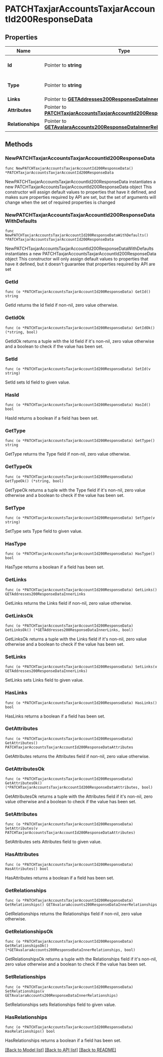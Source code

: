 # PATCHTaxjarAccountsTaxjarAccountId200ResponseData

## Properties

Name | Type | Description | Notes
------------ | ------------- | ------------- | -------------
**Id** | Pointer to **string** | The resource&#39;s id | [optional] 
**Type** | Pointer to **string** | The resource&#39;s type | [optional] [default to "taxjar_accounts"]
**Links** | Pointer to [**GETAddresses200ResponseDataInnerLinks**](GETAddresses200ResponseDataInnerLinks.md) |  | [optional] 
**Attributes** | Pointer to [**PATCHTaxjarAccountsTaxjarAccountId200ResponseDataAttributes**](PATCHTaxjarAccountsTaxjarAccountId200ResponseDataAttributes.md) |  | [optional] 
**Relationships** | Pointer to [**GETAvalaraAccounts200ResponseDataInnerRelationships**](GETAvalaraAccounts200ResponseDataInnerRelationships.md) |  | [optional] 

## Methods

### NewPATCHTaxjarAccountsTaxjarAccountId200ResponseData

`func NewPATCHTaxjarAccountsTaxjarAccountId200ResponseData() *PATCHTaxjarAccountsTaxjarAccountId200ResponseData`

NewPATCHTaxjarAccountsTaxjarAccountId200ResponseData instantiates a new PATCHTaxjarAccountsTaxjarAccountId200ResponseData object
This constructor will assign default values to properties that have it defined,
and makes sure properties required by API are set, but the set of arguments
will change when the set of required properties is changed

### NewPATCHTaxjarAccountsTaxjarAccountId200ResponseDataWithDefaults

`func NewPATCHTaxjarAccountsTaxjarAccountId200ResponseDataWithDefaults() *PATCHTaxjarAccountsTaxjarAccountId200ResponseData`

NewPATCHTaxjarAccountsTaxjarAccountId200ResponseDataWithDefaults instantiates a new PATCHTaxjarAccountsTaxjarAccountId200ResponseData object
This constructor will only assign default values to properties that have it defined,
but it doesn't guarantee that properties required by API are set

### GetId

`func (o *PATCHTaxjarAccountsTaxjarAccountId200ResponseData) GetId() string`

GetId returns the Id field if non-nil, zero value otherwise.

### GetIdOk

`func (o *PATCHTaxjarAccountsTaxjarAccountId200ResponseData) GetIdOk() (*string, bool)`

GetIdOk returns a tuple with the Id field if it's non-nil, zero value otherwise
and a boolean to check if the value has been set.

### SetId

`func (o *PATCHTaxjarAccountsTaxjarAccountId200ResponseData) SetId(v string)`

SetId sets Id field to given value.

### HasId

`func (o *PATCHTaxjarAccountsTaxjarAccountId200ResponseData) HasId() bool`

HasId returns a boolean if a field has been set.

### GetType

`func (o *PATCHTaxjarAccountsTaxjarAccountId200ResponseData) GetType() string`

GetType returns the Type field if non-nil, zero value otherwise.

### GetTypeOk

`func (o *PATCHTaxjarAccountsTaxjarAccountId200ResponseData) GetTypeOk() (*string, bool)`

GetTypeOk returns a tuple with the Type field if it's non-nil, zero value otherwise
and a boolean to check if the value has been set.

### SetType

`func (o *PATCHTaxjarAccountsTaxjarAccountId200ResponseData) SetType(v string)`

SetType sets Type field to given value.

### HasType

`func (o *PATCHTaxjarAccountsTaxjarAccountId200ResponseData) HasType() bool`

HasType returns a boolean if a field has been set.

### GetLinks

`func (o *PATCHTaxjarAccountsTaxjarAccountId200ResponseData) GetLinks() GETAddresses200ResponseDataInnerLinks`

GetLinks returns the Links field if non-nil, zero value otherwise.

### GetLinksOk

`func (o *PATCHTaxjarAccountsTaxjarAccountId200ResponseData) GetLinksOk() (*GETAddresses200ResponseDataInnerLinks, bool)`

GetLinksOk returns a tuple with the Links field if it's non-nil, zero value otherwise
and a boolean to check if the value has been set.

### SetLinks

`func (o *PATCHTaxjarAccountsTaxjarAccountId200ResponseData) SetLinks(v GETAddresses200ResponseDataInnerLinks)`

SetLinks sets Links field to given value.

### HasLinks

`func (o *PATCHTaxjarAccountsTaxjarAccountId200ResponseData) HasLinks() bool`

HasLinks returns a boolean if a field has been set.

### GetAttributes

`func (o *PATCHTaxjarAccountsTaxjarAccountId200ResponseData) GetAttributes() PATCHTaxjarAccountsTaxjarAccountId200ResponseDataAttributes`

GetAttributes returns the Attributes field if non-nil, zero value otherwise.

### GetAttributesOk

`func (o *PATCHTaxjarAccountsTaxjarAccountId200ResponseData) GetAttributesOk() (*PATCHTaxjarAccountsTaxjarAccountId200ResponseDataAttributes, bool)`

GetAttributesOk returns a tuple with the Attributes field if it's non-nil, zero value otherwise
and a boolean to check if the value has been set.

### SetAttributes

`func (o *PATCHTaxjarAccountsTaxjarAccountId200ResponseData) SetAttributes(v PATCHTaxjarAccountsTaxjarAccountId200ResponseDataAttributes)`

SetAttributes sets Attributes field to given value.

### HasAttributes

`func (o *PATCHTaxjarAccountsTaxjarAccountId200ResponseData) HasAttributes() bool`

HasAttributes returns a boolean if a field has been set.

### GetRelationships

`func (o *PATCHTaxjarAccountsTaxjarAccountId200ResponseData) GetRelationships() GETAvalaraAccounts200ResponseDataInnerRelationships`

GetRelationships returns the Relationships field if non-nil, zero value otherwise.

### GetRelationshipsOk

`func (o *PATCHTaxjarAccountsTaxjarAccountId200ResponseData) GetRelationshipsOk() (*GETAvalaraAccounts200ResponseDataInnerRelationships, bool)`

GetRelationshipsOk returns a tuple with the Relationships field if it's non-nil, zero value otherwise
and a boolean to check if the value has been set.

### SetRelationships

`func (o *PATCHTaxjarAccountsTaxjarAccountId200ResponseData) SetRelationships(v GETAvalaraAccounts200ResponseDataInnerRelationships)`

SetRelationships sets Relationships field to given value.

### HasRelationships

`func (o *PATCHTaxjarAccountsTaxjarAccountId200ResponseData) HasRelationships() bool`

HasRelationships returns a boolean if a field has been set.


[[Back to Model list]](../README.md#documentation-for-models) [[Back to API list]](../README.md#documentation-for-api-endpoints) [[Back to README]](../README.md)


